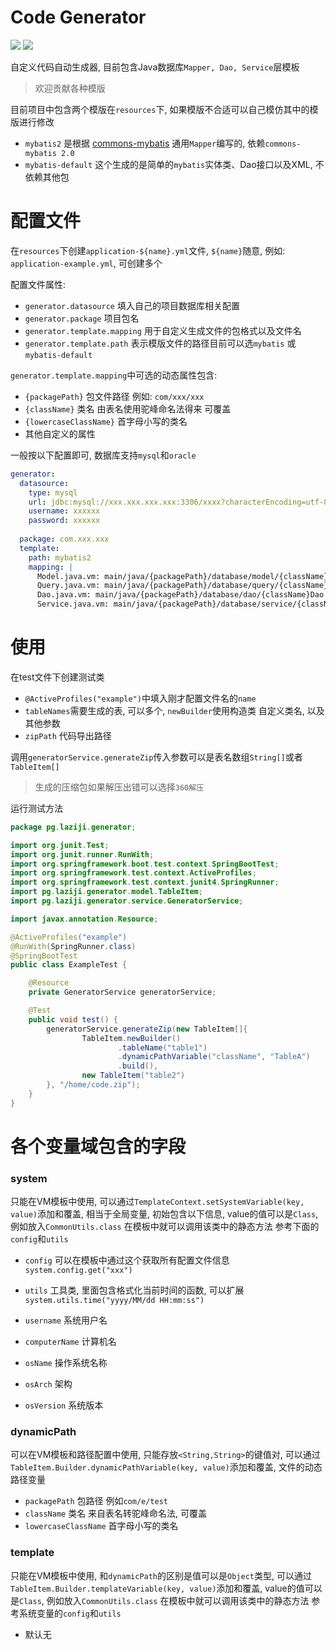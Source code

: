 # Code Generator
![](https://img.shields.io/github/languages/top/github-laziji/code-generator.svg?style=flat)
![](https://img.shields.io/github/stars/gitHub-laziji/code-generator.svg?style=social)



自定义代码自动生成器, 目前包含Java数据库`Mapper, Dao, Service`层模板

> 欢迎贡献各种模版

目前项目中包含两个模版在`resources`下, 如果模版不合适可以自己模仿其中的模版进行修改

- `mybatis2` 是根据 [commons-mybatis](https://github.com/GitHub-Laziji/commons-mybatis) 通用`Mapper`编写的, 依赖`commons-mybatis 2.0`
- `mybatis-default` 这个生成的是简单的`mybatis`实体类、Dao接口以及XML, 不依赖其他包


# 配置文件
在`resources`下创建`application-${name}.yml`文件, `${name}`随意, 例如: `application-example.yml`, 可创建多个

配置文件属性:
- `generator.datasource` 填入自己的项目数据库相关配置
- `generator.package` 项目包名
- `generator.template.mapping` 用于自定义生成文件的包格式以及文件名
- `generator.template.path` 表示模版文件的路径目前可以选`mybatis` 或 `mybatis-default`

`generator.template.mapping`中可选的动态属性包含:
- `{packagePath}` 包文件路径 例如: `com/xxx/xxx`
- `{className}` 类名 由表名使用驼峰命名法得来 可覆盖
- `{lowercaseClassName}` 首字母小写的类名
- 其他自定义的属性

一般按以下配置即可, 数据库支持`mysql`和`oracle`
```yml
generator:
  datasource:
    type: mysql
    url: jdbc:mysql://xxx.xxx.xxx.xxx:3306/xxxx?characterEncoding=utf-8
    username: xxxxxx
    password: xxxxxx
    
  package: com.xxx.xxx
  template:
    path: mybatis2
    mapping: |
      Model.java.vm: main/java/{packagePath}/database/model/{className}.java
      Query.java.vm: main/java/{packagePath}/database/query/{className}Query.java
      Dao.java.vm: main/java/{packagePath}/database/dao/{className}Dao.java
      Service.java.vm: main/java/{packagePath}/database/service/{className}Service.java
```

# 使用
在test文件下创建测试类
- `@ActiveProfiles("example")`中填入刚才配置文件名的`name`
- `tableNames`需要生成的表, 可以多个, `newBuilder`使用构造类 自定义类名, 以及其他参数
- `zipPath` 代码导出路径

调用`generatorService.generateZip`传入参数可以是表名数组`String[]`或者`TableItem[]`

> 生成的压缩包如果解压出错可以选择`360解压`

运行测试方法
```Java
package pg.laziji.generator;

import org.junit.Test;
import org.junit.runner.RunWith;
import org.springframework.boot.test.context.SpringBootTest;
import org.springframework.test.context.ActiveProfiles;
import org.springframework.test.context.junit4.SpringRunner;
import pg.laziji.generator.model.TableItem;
import pg.laziji.generator.service.GeneratorService;

import javax.annotation.Resource;

@ActiveProfiles("example")
@RunWith(SpringRunner.class)
@SpringBootTest
public class ExampleTest {

    @Resource
    private GeneratorService generatorService;

    @Test
    public void test() {
        generatorService.generateZip(new TableItem[]{
                TableItem.newBuilder()
                        .tableName("table1")
                        .dynamicPathVariable("className", "TableA")
                        .build(),
                new TableItem("table2")
        }, "/home/code.zip");
    }
}
```

# 各个变量域包含的字段

### system
只能在VM模板中使用, 可以通过`TemplateContext.setSystemVariable(key, value)`添加和覆盖, 
相当于全局变量, 初始包含以下信息, value的值可以是`Class`, 例如放入`CommonUtils.class` 在模板中就可以调用该类中的静态方法
参考下面的`config`和`utils`

- `config` 可以在模板中通过这个获取所有配置文件信息`system.config.get("xxx")`
- `utils` 工具类, 里面包含格式化当前时间的函数, 可以扩展`system.utils.time("yyyy/MM/dd HH:mm:ss")`

- `username` 系统用户名
- `computerName` 计算机名
- `osName` 操作系统名称
- `osArch` 架构
- `osVersion` 系统版本

### dynamicPath
可以在VM模板和路径配置中使用, 只能存放`<String,String>`的键值对, 
可以通过`TableItem.Builder.dynamicPathVariable(key, value)`添加和覆盖, 
文件的动态路径变量

- `packagePath` 包路径 例如`com/e/test`
- `className` 类名 来自表名转驼峰命名法, 可覆盖
- `lowercaseClassName` 首字母小写的类名


### template
只能在VM模板中使用, 和`dynamicPath`的区别是值可以是`Object`类型, 
可以通过`TableItem.Builder.templateVariable(key, value)`添加和覆盖,
value的值可以是`Class`, 例如放入`CommonUtils.class` 在模板中就可以调用该类中的静态方法
参考系统变量的`config`和`utils`

- 默认无